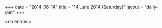 +++
date = "2014-06-14"
title = "14 June 2014 (Saturday)"
layout = "daily-diet"
+++


\<no entries\>
